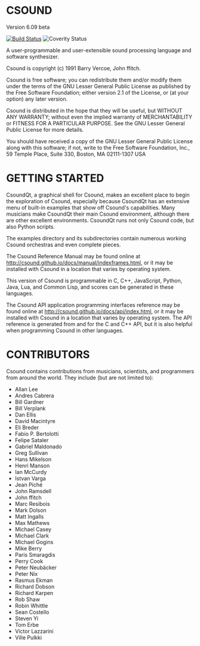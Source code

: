 # CSOUND
Version 6.09 beta

[![Build Status](https://travis-ci.org/csound/csound.svg?branch=develop)](https://travis-ci.org/csound/csound)
![Coverity Status](https://scan.coverity.com/projects/1822/badge.svg)

A user-programmable and user-extensible sound processing language
and software synthesizer.

Csound is copyright (c) 1991 Barry Vercoe, John ffitch.

Csound is free software; you can redistribute them
and/or modify them under the terms of the GNU Lesser General Public
License as published by the Free Software Foundation; either
version 2.1 of the License, or (at your option) any later version.

Csound is distributed in the hope that they will be useful,
but WITHOUT ANY WARRANTY; without even the implied warranty of
MERCHANTABILITY or FITNESS FOR A PARTICULAR PURPOSE.  See the
GNU Lesser General Public License for more details.

You should have received a copy of the GNU Lesser General Public
License along with this software; if not, write to the Free Software
Foundation, Inc., 59 Temple Place, Suite 330, Boston, MA
02111-1307 USA

# GETTING STARTED

CsoundQt, a graphical shell for Csound, makes an excellent place to begin
the exploration of Csound, especially because CsoundQt has an extensive menu
of built-in examples that show off Csound's capabilities. Many musicians make
CsoundQt their main Csound environment, although there are other excellent
environments. CsoundQt runs not only Csound code, but also Python scripts.

The examples directory and its subdirectories contain numerous working 
Csound orchestras and even complete pieces. 

The Csound Reference Manual may be found online at 
http://csound.github.io/docs/manual/indexframes.html, or it may be installed with 
Csound in a location that varies by operating system.

This version of Csound is programmable in C, C++, JavaScript, Python, Java, Lua, 
and Common Lisp, and scores can be generated in these languages.

The Csound API application programming interfaces reference 
may be found online at http://csound.github.io/docs/api/index.html, or it may be 
installed with Csound in a location that varies by operating system. The API 
reference is generated from and for the C and C++ API, but it is also helpful when 
programming Csound in other languages.

# CONTRIBUTORS

Csound contains contributions from musicians, scientists, and programmers
from around the world. They include (but are not limited to):

* Allan Lee
* Andres Cabrera
* Bill Gardner
* Bill Verplank
* Dan Ellis
* David Macintyre
* Eli Breder
* Fabio P. Bertolotti
* Felipe Sataler
* Gabriel Maldonado
* Greg Sullivan
* Hans Mikelson
* Henri Manson
* Ian McCurdy
* Istvan Varga
* Jean Piché
* John Ramsdell
* John ffitch
* Marc Resibois
* Mark Dolson
* Matt Ingalls
* Max Mathews
* Michael Casey
* Michael Clark
* Michael Gogins
* Mike Berry
* Paris Smaragdis
* Perry Cook
* Peter Neubäcker
* Peter Nix
* Rasmus Ekman
* Richard Dobson
* Richard Karpen
* Rob Shaw
* Robin Whittle
* Sean Costello
* Steven Yi
* Tom Erbe
* Victor Lazzarini
* Ville Pulkki
